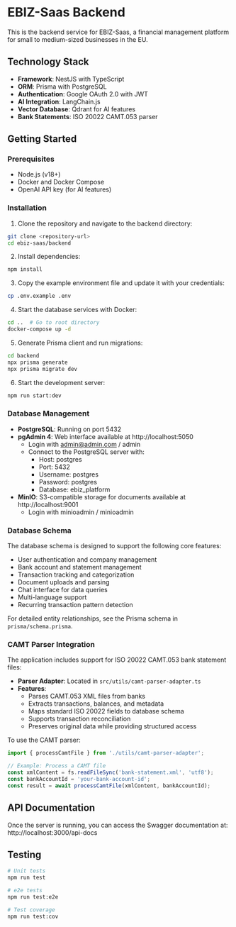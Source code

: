 # EBIZ-Saas Backend

This is the backend service for EBIZ-Saas, a financial management platform for small to medium-sized businesses in the EU.

## Technology Stack

- **Framework**: NestJS with TypeScript
- **ORM**: Prisma with PostgreSQL
- **Authentication**: Google OAuth 2.0 with JWT
- **AI Integration**: LangChain.js
- **Vector Database**: Qdrant for AI features
- **Bank Statements**: ISO 20022 CAMT.053 parser

## Getting Started

### Prerequisites

- Node.js (v18+)
- Docker and Docker Compose
- OpenAI API key (for AI features)

### Installation

1. Clone the repository and navigate to the backend directory:

```bash
git clone <repository-url>
cd ebiz-saas/backend
```

2. Install dependencies:

```bash
npm install
```

3. Copy the example environment file and update it with your credentials:

```bash
cp .env.example .env
```

4. Start the database services with Docker:

```bash
cd ..  # Go to root directory
docker-compose up -d
```

5. Generate Prisma client and run migrations:

```bash
cd backend
npx prisma generate
npx prisma migrate dev
```

6. Start the development server:

```bash
npm run start:dev
```

### Database Management

- **PostgreSQL**: Running on port 5432
- **pgAdmin 4**: Web interface available at http://localhost:5050
  - Login with admin@admin.com / admin
  - Connect to the PostgreSQL server with:
    - Host: postgres
    - Port: 5432
    - Username: postgres
    - Password: postgres
    - Database: ebiz_platform
- **MinIO**: S3-compatible storage for documents available at http://localhost:9001
  - Login with minioadmin / minioadmin

### Database Schema

The database schema is designed to support the following core features:

- User authentication and company management
- Bank account and statement management
- Transaction tracking and categorization
- Document uploads and parsing
- Chat interface for data queries
- Multi-language support
- Recurring transaction pattern detection

For detailed entity relationships, see the Prisma schema in `prisma/schema.prisma`.

### CAMT Parser Integration

The application includes support for ISO 20022 CAMT.053 bank statement files:

- **Parser Adapter**: Located in `src/utils/camt-parser-adapter.ts`
- **Features**:
  - Parses CAMT.053 XML files from banks
  - Extracts transactions, balances, and metadata
  - Maps standard ISO 20022 fields to database schema
  - Supports transaction reconciliation
  - Preserves original data while providing structured access

To use the CAMT parser:

```typescript
import { processCamtFile } from './utils/camt-parser-adapter';

// Example: Process a CAMT file
const xmlContent = fs.readFileSync('bank-statement.xml', 'utf8');
const bankAccountId = 'your-bank-account-id';
const result = await processCamtFile(xmlContent, bankAccountId);
```

## API Documentation

Once the server is running, you can access the Swagger documentation at:
http://localhost:3000/api-docs

## Testing

```bash
# Unit tests
npm run test

# e2e tests
npm run test:e2e

# Test coverage
npm run test:cov
``` 